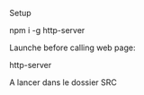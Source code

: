 

 Setup
 
 npm i -g http-server
 
 Launche before calling web page:
 
 http-server
 
 A lancer dans le dossier SRC
 